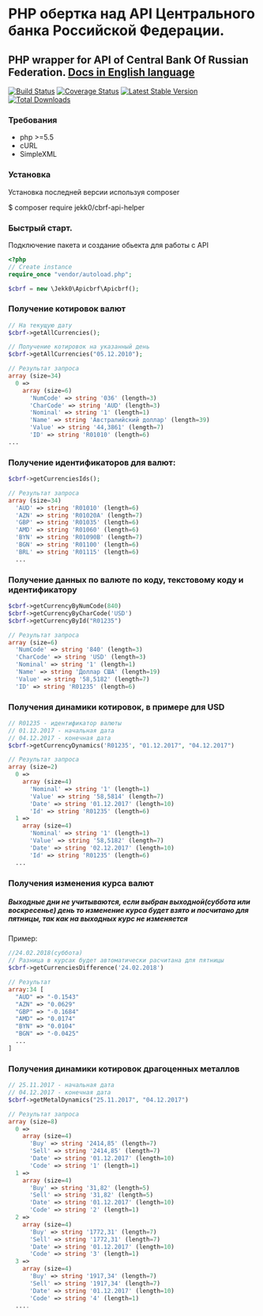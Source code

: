 # PHP обертка над API Центрального банка Российской Федерации.
## PHP wrapper for API of Central Bank Of Russian Federation. [Docs in English language](./README_EN.md)
[![Build Status](https://travis-ci.org/jekk0/cbrf-api-helper.svg?branch=master)](https://travis-ci.org/jekk0/cbrf-api-helper)
[![Coverage Status](https://codecov.io/gh/jekk0/cbrf-api-helper/branch/master/graphs/badge.svg)](https://codecov.io/gh/jekk0/cbrf-api-helper)
[![Latest Stable Version](https://poser.pugx.org/jekk0/cbrf-api-helper/v/stable)](https://packagist.org/packages/jekk0/cbrf-api-helper)
[![Total Downloads](https://poser.pugx.org/jekk0/cbrf-api-helper/downloads)](https://packagist.org/packages/jekk0/cbrf-api-helper)

### Требования

  * php >=5.5
  * cURL
  * SimpleXML

### Установка

 Установка последней версии используя composer

 $ composer require jekk0/cbrf-api-helper

### Быстрый старт.
Подключение пакета и создание обьекта для работы с API
```php
<?php
// Create instance
require_once "vendor/autoload.php";

$cbrf = new \Jekk0\Apicbrf\Apicbrf();
```

### Получение котировок валют
```php
// На текущую дату
$cbrf->getAllCurrencies();

// Получение котировок на указанный день
$cbrf->getAllCurrencies("05.12.2010");

// Результат запроса
array (size=34)
  0 =>
    array (size=6)
      'NumCode' => string '036' (length=3)
      'CharCode' => string 'AUD' (length=3)
      'Nominal' => string '1' (length=1)
      'Name' => string 'Австралийский доллар' (length=39)
      'Value' => string '44,3861' (length=7)
      'ID' => string 'R01010' (length=6)
...
```
### Получение идентификаторов для валют:

```php
$cbrf->getCurrenciesIds();

// Результат запроса
array (size=34)
  'AUD' => string 'R01010' (length=6)
  'AZN' => string 'R01020A' (length=7)
  'GBP' => string 'R01035' (length=6)
  'AMD' => string 'R01060' (length=6)
  'BYN' => string 'R01090B' (length=7)
  'BGN' => string 'R01100' (length=6)
  'BRL' => string 'R01115' (length=6)
  ...
```
### Получение данных по валюте по коду, текстовому коду и идентификатору
```php
$cbrf->getCurrencyByNumCode(840)
$cbrf->getCurrencyByCharCode('USD')
$cbrf->getCurrencyById("R01235")

// Результат запроса
array (size=6)
  'NumCode' => string '840' (length=3)
  'CharCode' => string 'USD' (length=3)
  'Nominal' => string '1' (length=1)
  'Name' => string 'Доллар США' (length=19)
  'Value' => string '58,5182' (length=7)
  'ID' => string 'R01235' (length=6)
```
### Получения динамики котировок, в примере для USD
```php
// R01235 - идентификатор валюты
// 01.12.2017 - начальная дата
// 04.12.2017 - конечная дата
$cbrf->getCurrencyDynamics('R01235', "01.12.2017", "04.12.2017")

// Результат запроса
array (size=2)
  0 =>
    array (size=4)
      'Nominal' => string '1' (length=1)
      'Value' => string '58,5814' (length=7)
      'Date' => string '01.12.2017' (length=10)
      'Id' => string 'R01235' (length=6)
  1 =>
    array (size=4)
      'Nominal' => string '1' (length=1)
      'Value' => string '58,5182' (length=7)
      'Date' => string '02.12.2017' (length=10)
      'Id' => string 'R01235' (length=6)
  ...
```
### Получения изменения курса валют 
##### Выходные дни не учитываются, если выбран выходной(суббота или воскресенье) день то изменение курса будет взято и посчитано для пятницы, так как на выходных курс не изменяется  
Пример:
```php
//24.02.2018(суббота)
// Разница в курсах будет автоматически расчитана для пятницы
$cbrf->getCurrenciesDifference('24.02.2018')

// Результат
array:34 [
  "AUD" => "-0.1543"
  "AZN" => "0.0629"
  "GBP" => "-0.1684"
  "AMD" => "0.0174"
  "BYN" => "0.0104"
  "BGN" => "-0.0425"
  ...
]

```
### Получения динамики котировок драгоценных металлов
```php
// 25.11.2017 - начальная дата
// 04.12.2017 - конечная дата
$cbrf->getMetalDynamics("25.11.2017", "04.12.2017")

// Результат запроса
array (size=8)
  0 =>
    array (size=4)
      'Buy' => string '2414,85' (length=7)
      'Sell' => string '2414,85' (length=7)
      'Date' => string '01.12.2017' (length=10)
      'Code' => string '1' (length=1)
  1 =>
    array (size=4)
      'Buy' => string '31,82' (length=5)
      'Sell' => string '31,82' (length=5)
      'Date' => string '01.12.2017' (length=10)
      'Code' => string '2' (length=1)
  2 =>
    array (size=4)
      'Buy' => string '1772,31' (length=7)
      'Sell' => string '1772,31' (length=7)
      'Date' => string '01.12.2017' (length=10)
      'Code' => string '3' (length=1)
  3 =>
    array (size=4)
      'Buy' => string '1917,34' (length=7)
      'Sell' => string '1917,34' (length=7)
      'Date' => string '01.12.2017' (length=10)
      'Code' => string '4' (length=1)
  ....
```
